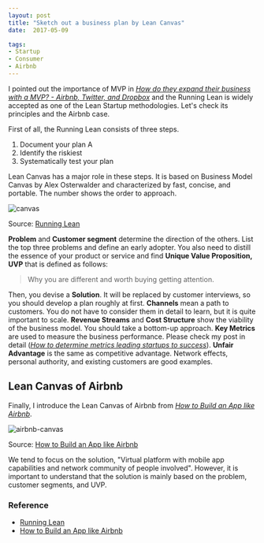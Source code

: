 ```yaml
---
layout: post
title: "Sketch out a business plan by Lean Canvas"
date:  2017-05-09

tags:
- Startup
- Consumer
- Airbnb
---
```


I pointed out the importance of MVP in [*How do they expand their business with a MVP? - Airbnb, Twitter, and Dropbox*]({{site.github.url}}2017/01/31/mvp.html) and the Running Lean is widely accepted as one of the Lean Startup methodologies. Let's check its principles and the Airbnb case.

First of all, the Running Lean consists of three steps.

1. Document your plan A
1. Identify the riskiest
1. Systematically test your plan

Lean Canvas has a major role in these steps. It is based on Business Model Canvas by Alex Osterwalder and characterized by fast, concise, and portable. The number shows the order to approach.

![canvas]({{site.github.url}}/images/posts/canvas.png)
<div class="source">Source: <a href="https://www.amazon.com/gp/product/B006UKFFE0/ref=as_li_tl?ie=UTF8&camp=1789&creative=9325&creativeASIN=B006UKFFE0&linkCode=as2&tag=schwalbe02-20&linkId=50cca26d07ae63e0dcb338a012047939">Running Lean</a></div>

 **Problem** and **Customer segment** determine the direction of the others. List the top three problems and define an early adopter. You also need to distill the essence of your product or service and find **Unique Value Proposition, UVP** that is defined as follows:

> Why you are different and worth buying getting attention.

Then, you devise a **Solution**. It will be replaced by customer interviews, so you should develop a plan roughly at first. **Channels** mean a path to customers. You do not have to consider them in detail to learn, but it is quite important to scale. **Revenue Streams** and **Cost Structure** show the viability of the business model. You should take a bottom-up approach. **Key Metrics** are used to measure the business performance. Please check my post in detail ([*How to determine metrics leading startups to success*]({{site.github.url}}/2017/03/15/metrics.html)). **Unfair Advantage** is the same as competitive advantage. Network effects, personal authority, and existing customers are good examples.

## Lean Canvas of Airbnb

Finally, I introduce the Lean Canvas of Airbnb from [*How to Build an App like Airbnb*](https://codetiburon.com/build-an-app-like-airbnb-the-lean-way/).

![airbnb-canvas]({{site.github.url}}/images/posts/airbnb-canvas.png)
<div class="source">Source: <a href="https://codetiburon.com/build-an-app-like-airbnb-the-lean-way/">How to Build an App like Airbnb</a></div>

We tend to focus on the solution, "Virtual platform with mobile app capabilities and network community of people involved". However, it is important to understand that the solution is mainly based on the problem, customer segments, and UVP.

### Reference

<div class="list">
  <ul>
    <li><a href="https://www.amazon.com/gp/product/B006UKFFE0/ref=as_li_tl?ie=UTF8&camp=1789&creative=9325&creativeASIN=B006UKFFE0&linkCode=as2&tag=schwalbe02-20&linkId=50cca26d07ae63e0dcb338a012047939">Running Lean</a></li>
    <li><a href="https://codetiburon.com/build-an-app-like-airbnb-the-lean-way/">How to Build an App like Airbnb</a></li>
 </ul>
</div>
